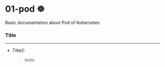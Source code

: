 # 01-pod ☸
Basic documentation about Pod of Kubernetes

### Title
-----------------
* Title2:

  >  teste
  


